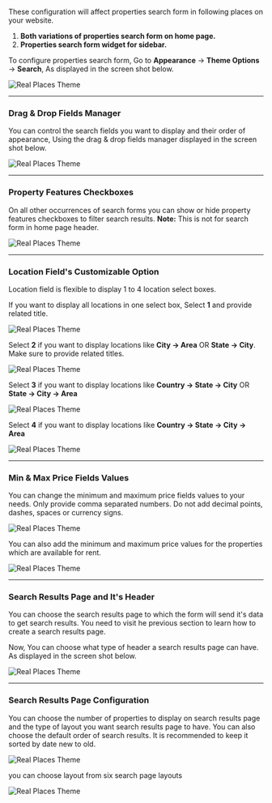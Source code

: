 These configuration will affect properties search form in following  places on your website.

1. **Both variations of properties search form on home page.**
2. **Properties search form widget for sidebar.**

To configure properties search form, Go to <strong>Appearance</strong> &rarr; <strong>Theme Options</strong> &rarr; <strong>Search</strong>, As displayed in the screen shot below.

![Real Places Theme](images/search/2.png)

<hr/>

### Drag &amp; Drop Fields Manager
You can control the search fields you want to display and their order of appearance, Using the drag &amp; drop fields manager displayed in the screen shot below.

![Real Places Theme](images/search/4.png)

<hr/>

### Property Features Checkboxes
On all other occurrences of search forms you can show or hide property features checkboxes to filter search results.
<strong>Note:</strong> This is not for search form in home page header.

![Real Places Theme](images/search/5.png)

<hr/>

### Location Field's Customizable Option
Location field is flexible to display 1 to 4 location select boxes.

If you want to display all locations in one select box, Select <strong>1</strong> and provide related title.

![Real Places Theme](images/search/6.png)

Select <strong>2</strong> if you want to display locations like <strong>City &rarr; Area</strong> OR <strong>State &rarr; City</strong>. Make sure to provide related titles.

![Real Places Theme](images/search/7.png)

Select <strong>3</strong> if you want to display locations like <strong>Country &rarr; State &rarr; City</strong> OR <strong>State &rarr; City &rarr; Area</strong>

![Real Places Theme](images/search/8.png)

Select <strong>4</strong> if you want to display locations like <strong>Country &rarr; State &rarr; City &rarr; Area</strong>

![Real Places Theme](images/search/9.png)

<hr/>

### Min &amp; Max Price Fields Values
You can change the minimum and maximum price fields values to your needs.
Only provide comma separated numbers. Do not add decimal points, dashes, spaces or currency signs.

![Real Places Theme](images/search/10-1.png)

You can also add the minimum and maximum price values for the properties which are available for rent.

![Real Places Theme](images/search/10.png)

<hr/>

### Search Results Page and It's Header
You can choose the search results page to which the form will send it's data to get search results. You need to visit he previous section to learn how to create a search results page.

Now, You can choose what type of header a search results page can have. As displayed in the screen shot below.

![Real Places Theme](images/search/11.png)

<hr/>

### Search Results Page Configuration
You can choose the number of properties to display on search results page and the type of layout you want search results page to have. You can also choose the default order of search results. It is recommended to keep it sorted by date new to old.

![Real Places Theme](images/search/12.png)

you can choose layout from six search page layouts

![Real Places Theme](images/search/13.png)